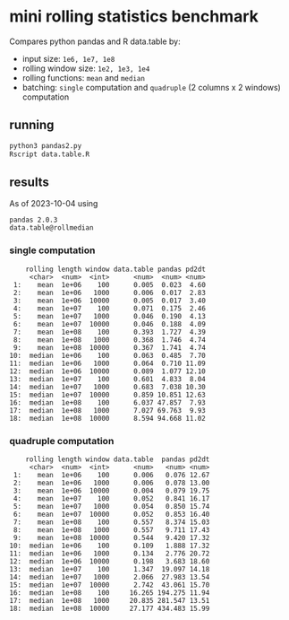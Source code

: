 
# mini rolling statistics benchmark

Compares python pandas and R data.table by:

- input size: `1e6, 1e7, 1e8`
- rolling window size: `1e2, 1e3, 1e4`
- rolling functions: `mean` and `median`
- batching: `single` computation and `quadruple` (2 columns x 2 windows) computation

## running

```sh
python3 pandas2.py
Rscript data.table.R
```

## results

As of 2023-10-04 using

```
pandas 2.0.3
data.table@rollmedian
```

### single computation

```
    rolling length window data.table pandas pd2dt
     <char>  <num>  <int>      <num>  <num> <num>
 1:    mean  1e+06    100      0.005  0.023  4.60
 2:    mean  1e+06   1000      0.006  0.017  2.83
 3:    mean  1e+06  10000      0.005  0.017  3.40
 4:    mean  1e+07    100      0.071  0.175  2.46
 5:    mean  1e+07   1000      0.046  0.190  4.13
 6:    mean  1e+07  10000      0.046  0.188  4.09
 7:    mean  1e+08    100      0.393  1.727  4.39
 8:    mean  1e+08   1000      0.368  1.746  4.74
 9:    mean  1e+08  10000      0.367  1.741  4.74
10:  median  1e+06    100      0.063  0.485  7.70
11:  median  1e+06   1000      0.064  0.710 11.09
12:  median  1e+06  10000      0.089  1.077 12.10
13:  median  1e+07    100      0.601  4.833  8.04
14:  median  1e+07   1000      0.683  7.038 10.30
15:  median  1e+07  10000      0.859 10.851 12.63
16:  median  1e+08    100      6.037 47.857  7.93
17:  median  1e+08   1000      7.027 69.763  9.93
18:  median  1e+08  10000      8.594 94.668 11.02
```

### quadruple computation

```
    rolling length window data.table  pandas pd2dt
     <char>  <num>  <int>      <num>   <num> <num>
 1:    mean  1e+06    100      0.006   0.076 12.67
 2:    mean  1e+06   1000      0.006   0.078 13.00
 3:    mean  1e+06  10000      0.004   0.079 19.75
 4:    mean  1e+07    100      0.052   0.841 16.17
 5:    mean  1e+07   1000      0.054   0.850 15.74
 6:    mean  1e+07  10000      0.052   0.853 16.40
 7:    mean  1e+08    100      0.557   8.374 15.03
 8:    mean  1e+08   1000      0.557   9.711 17.43
 9:    mean  1e+08  10000      0.544   9.420 17.32
10:  median  1e+06    100      0.109   1.888 17.32
11:  median  1e+06   1000      0.134   2.776 20.72
12:  median  1e+06  10000      0.198   3.683 18.60
13:  median  1e+07    100      1.347  19.097 14.18
14:  median  1e+07   1000      2.066  27.983 13.54
15:  median  1e+07  10000      2.742  43.061 15.70
16:  median  1e+08    100     16.265 194.275 11.94
17:  median  1e+08   1000     20.835 281.547 13.51
18:  median  1e+08  10000     27.177 434.483 15.99
```
